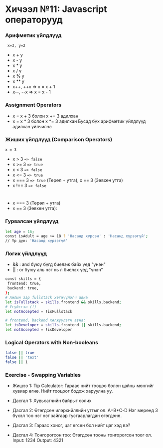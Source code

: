 # Хичээл №11: Javascript операторууд

### Арифметик үйлдлүүд

` x=3, y=2`

- x + y
- x - y
- x \* y
- x / y
- x % y
- x \*\* y
- x++, ++x => x = x + 1
- x--, --x => x = x - 1

### Assignment Operators

- x = x + 3 болон x += 3 адилхан
- x = x \* 3 болон x \*= 3 адилхан
  Бусад бүх арифметик үйлдлүүд адилхан үйлчилнэ

### Жиших үйлдлүүд (Comparison Operators)

`x = 3`

- x > 3 `=> false`
- x >= 3 `=> true`
- x < 3 `=> false`
- x <= 3 `=> true`
- x === 3 `=> true` (Төрөл + утга), x == 3 (Зөвхөн утга)
- x !== 3 `=> false`

#

- x === 3 (Төрөл + утга)
- x == 3 (Зөвхөн утга):

### Гурвалсан үйлдлүүд

```sh
let age = 16;
const isAdult = age >= 18 ? 'Насанд хүрсэн' : 'Насанд хүрээгүй';
// Үр дүн: 'Насанд хүрээгүй'
```

### Логик үйлдлүүд

- && : and буюу бүгд биелэж байх үед "үнэн"
- || : or буюу аль нэг нь л биелэх үед "үнэн"

```sh
const skills = {
 frontend: true,
 backend: true,
};
# Ажлын зар fullstack хөгжүүлэгч авна
let isFullstack = skills.frontend && skills.backend;
# Үгүйсгэл (!)
let notAccepted = !isFullstack

# frontend, backend хөгжүүлэгч авна:
let isDeveloper = skills.frontend || skills.backend;
let notAccepted = !isDeveloper
```

### Logical Operators with Non-booleans

```sh
false || true
false || 'text'
false || 1
```

### Exercise - Swapping Variables

- Жишээ 1: Tip Calculator: Гараас нийт тооцоо болон цайны мөнгийг хувиар өгнө. Нийт тооцоог бодож харуулна уу.
- Дасгал 1: Хувьсагчийн байрыг солих
- Дасгал 2: Өгөгдсөн илэрхийллийн утгыг ол. A=B\*C-D
  Нэг мөрөнд 3 бүхэл тоо нэг нэг зайгаар тусгаарлагдан өгөгдөнө.

- Дасгал 3: Гараас хоног, цаг өгсөн бол нийт цаг хэд вэ?
- Дасгал 4: Тонгорогсон тоо: Өгөгдсөн тооны тонгорогсон тоог ол.
  Input:
  1234
  Output:
  4321

<script>
     // Алхам 1
     let billAmount = prompt("Та тооцооны дүнг оруулна уу?: ₮");
     let tipPercentage = prompt(
       "Та өгөхийг хүсэж буй гарын мөнгөний (tip) хувь оруулна уу?: ₮"
     );

     // Алхам 2
     billAmount = parseFloat(billAmount);
     tipPercentage = parseFloat(tipPercentage);

     // Алхам 3
     let tipAmount = billAmount * (tipPercentage / 100);

     // Алхам 4
     let totalBill = billAmount + tipAmount;
     let result =
       "Таны нийт тооцоо (гарын мөнгө орсон): ₮" + totalBill.toFixed(2);
     // Алхам 5
     console.log(result);
     alert(result);
   </script>
